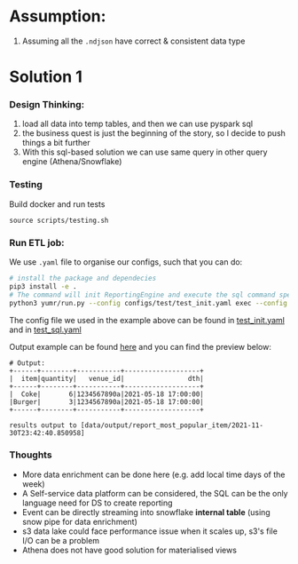 # Assumption:
1. Assuming all the `.ndjson` have correct & consistent data type




# Solution 1

### Design Thinking:
1. load all data into temp tables, and then we can use pyspark sql 
2. the business quest is just the beginning of the story, so I decide to push things a bit further
3. With this sql-based solution we can use same query in other query engine (Athena/Snowflake)

### Testing
Build docker and run tests
```
source scripts/testing.sh
```

### Run ETL job:

We use `.yaml` file to organise our configs, such that you can do:

```bash
# install the package and dependecies
pip3 install -e .
# The command will init ReportingEngine and execute the sql command specified in configs/test/test_sql.yaml
python3 yumr/run.py --config configs/test/test_init.yaml exec --config configs/test/test_sql.yaml
```

The config file we used in the example above can be 
found in [test_init.yaml](configs/test/test_init.yaml) 
and in [test_sql.yaml](configs/test/test_sql.yaml)

Output example can be found [here](data/output/report_most_popular_item/2021-11-30T21:35:54.006674) 
and you can find the preview below:
```
# Output:
+------+--------+-----------+-------------------+
|  item|quantity|   venue_id|                dth|
+------+--------+-----------+-------------------+
|  Coke|       6|1234567890a|2021-05-18 17:00:00|
|Burger|       3|1234567890a|2021-05-18 17:00:00|
+------+--------+-----------+-------------------+

results output to [data/output/report_most_popular_item/2021-11-30T23:42:40.850958]
```




### Thoughts
- More data enrichment can be done here (e.g. add local time days of the week)
- A Self-service data platform can be considered, the SQL can be the only language need for DS to create reporting
- Event can be directly streaming into snowflake **internal table** (using snow pipe for data enrichment)
- s3 data lake could face performance issue when it scales up, s3's file I/O can be a problem
- Athena does not have good solution for materialised views



